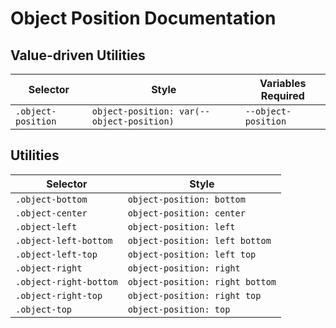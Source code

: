 # Object Position Documentation

## Value-driven Utilities

| Selector           | Style                                     | Variables Required  |
| ------------------ | ----------------------------------------- | ------------------- |
| `.object-position` | `object-position: var(--object-position)` | `--object-position` |

## Utilities

| Selector               | Style                           |
| ---------------------- | ------------------------------- |
| `.object-bottom`       | `object-position: bottom`       |
| `.object-center`       | `object-position: center`       |
| `.object-left`         | `object-position: left`         |
| `.object-left-bottom`  | `object-position: left bottom`  |
| `.object-left-top`     | `object-position: left top`     |
| `.object-right`        | `object-position: right`        |
| `.object-right-bottom` | `object-position: right bottom` |
| `.object-right-top`    | `object-position: right top`    |
| `.object-top`          | `object-position: top`          |
